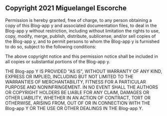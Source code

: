 ## Copyright 2021 Miguelangel Escorche

Permission is hereby granted, free of charge, to any person obtaining a copy of this Blog-app y and associated documentation files, to deal in the Blog-app y without restriction, including without limitation the rights to use, copy, modify, merge, publish, distribute, sublicense, and/or sell copies of the Blog-app y, and to permit persons to whom the Blog-app y is furnished to do so, subject to the following conditions:

The above copyright notice and this permission notice shall be included in all copies or substantial portions of the Blog-app y.

THE Blog-app Y IS PROVIDED "AS IS", WITHOUT WARRANTY OF ANY KIND, EXPRESS OR IMPLIED, INCLUDING BUT NOT LIMITED TO THE WARRANTIES OF MERCHANTABILITY, FITNESS FOR A PARTICULAR PURPOSE AND NONINFRINGEMENT. IN NO EVENT SHALL THE AUTHORS OR COPYRIGHT HOLDERS BE LIABLE FOR ANY CLAIM, DAMAGES OR OTHER LIABILITY, WHETHER IN AN ACTION OF CONTRACT, TORT OR OTHERWISE, ARISING FROM, OUT OF OR IN CONNECTION WITH THE Blog-app Y OR THE USE OR OTHER DEALINGS IN THE Blog-app Y.
